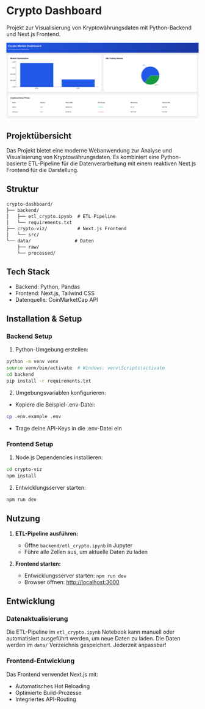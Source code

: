 # Crypto Dashboard

Projekt zur Visualisierung von Kryptowährungsdaten mit Python-Backend und Next.js Frontend.

![Visualisierung](crypto-viz/public/screenshots/CryptoDashboard.png)

## Projektübersicht

Das Projekt bietet eine moderne Webanwendung zur Analyse und Visualisierung von Kryptowährungsdaten. Es kombiniert eine Python-basierte ETL-Pipeline für die Datenverarbeitung mit einem reaktiven Next.js Frontend für die Darstellung.

## Struktur
```
crypto-dashboard/
├── backend/
│   ├── etl_crypto.ipynb  # ETL Pipeline
│   └── requirements.txt
├── crypto-viz/           # Next.js Frontend
│   └── src/             
└── data/                # Daten
    ├── raw/            
    └── processed/      
```

## Tech Stack
- Backend: Python, Pandas
- Frontend: Next.js, Tailwind CSS
- Datenquelle: CoinMarketCap API

## Installation & Setup

### Backend Setup

1. Python-Umgebung erstellen:
```bash
python -m venv venv
source venv/bin/activate  # Windows: venv\Scripts\activate
cd backend
pip install -r requirements.txt
```

2. Umgebungsvariablen konfigurieren:
- Kopiere die Beispiel-.env-Datei:
```bash
cp .env.example .env
```
- Trage deine API-Keys in die .env-Datei ein

### Frontend Setup

1. Node.js Dependencies installieren:
```bash
cd crypto-viz
npm install
```

2. Entwicklungsserver starten:
```bash
npm run dev
```

## Nutzung

1. **ETL-Pipeline ausführen:**
   - Öffne `backend/etl_crypto.ipynb` in Jupyter
   - Führe alle Zellen aus, um aktuelle Daten zu laden

2. **Frontend starten:**
   - Entwicklungsserver starten: `npm run dev`
   - Browser öffnen: [http://localhost:3000](http://localhost:3000)

## Entwicklung

### Datenaktualisierung

Die ETL-Pipeline im `etl_crypto.ipynb` Notebook kann manuell oder automatisiert ausgeführt werden, um neue Daten zu laden. Die Daten werden im `data/` Verzeichnis gespeichert. Jederzeit anpassbar!

### Frontend-Entwicklung

Das Frontend verwendet Next.js mit:
- Automatisches Hot Reloading
- Optimierte Build-Prozesse
- Integriertes API-Routing
